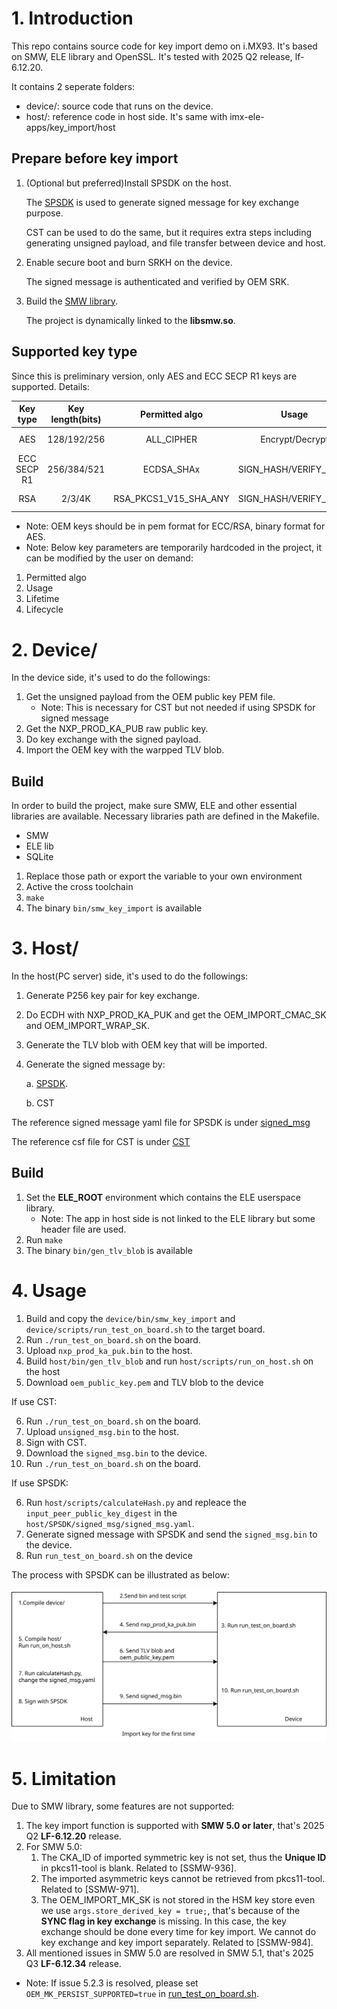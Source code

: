 # 1. Introduction

This repo contains source code for key import demo on i.MX93. It's based on SMW, ELE library and OpenSSL. It's tested with 2025 Q2 release, lf-6.12.20.

It contains 2 seperate folders:
- device/: source code that runs on the device.
- host/: reference code in host side. It's same with imx-ele-apps/key_import/host

## Prepare before key import

1. (Optional but preferred)Install SPSDK on the host.

    The [SPSDK](http://spsdk.nxp.com/examples/_knowledge_base/installation_guide.html) is used to generate signed message for key exchange purpose.

    CST can be used to do the same, but it requires extra steps including generating unsigned payload, and file transfer between device and host.

1. Enable secure boot and burn SRKH on the device.

    The signed message is authenticated and verified by OEM SRK.

2. Build the [SMW library](https://github.com/nxp-imx/imx-smw).

    The project is dynamically linked to the **libsmw.so**.

## Supported key type

Since this is preliminary version, only AES and ECC SECP R1 keys are supported.
Details:

| Key type | Key length(bits) | Permitted algo | Usage | Lifetime | Lifecycle |
|:---:|:---:|:---:|:---:|:---:|:---:|
| AES | 128/192/256 | ALL_CIPHER | Encrypt/Decrypt | PERSISTENT | OPEN & CLOSE |
| ECC SECP R1 | 256/384/521 | ECDSA_SHAx | SIGN_HASH/VERIFY_HASH | PERSISTENT | OPEN & CLOSE |
| RSA | 2/3/4K | RSA_PKCS1_V15_SHA_ANY | SIGN_HASH/VERIFY_HASH | PERSISTENT | OPEN & CLOSE |

- Note: OEM keys should be in pem format for ECC/RSA, binary format for AES.
- Note: Below key parameters are temporarily hardcoded in the project, it can be modified by the user on demand:

1. Permitted algo
2. Usage
3. Lifetime
4. Lifecycle

# 2. Device/

In the device side, it's used to do the followings:

1. Get the unsigned payload from the OEM public key PEM file.
    - Note: This is necessary for CST but not needed if using SPSDK for signed message
2. Get the NXP_PROD_KA_PUB raw public key.
3. Do key exchange with the signed payload.
4. Import the OEM key with the warpped TLV blob.

## Build

In order to build the project, make sure SMW, ELE and other essential libraries are available. Necessary libraries path are defined in the Makefile.
- SMW
- ELE lib
- SQLite

1. Replace those path or export the variable to your own environment
2. Active the cross toolchain
3. `make`
4. The binary `bin/smw_key_import` is available

# 3. Host/

In the host(PC server) side, it's used to do the followings:

1. Generate P256 key pair for key exchange.
2. Do ECDH with NXP_PROD_KA_PUK and get the OEM_IMPORT_CMAC_SK and OEM_IMPORT_WRAP_SK.
3. Generate the TLV blob with OEM key that will be imported.
4. Generate the signed message by:

    a. [SPSDK](https://spsdk.readthedocs.io/en/latest/index.html).

    b. CST

The reference signed message yaml file for SPSDK is under [signed_msg](host/SPSDK/signed_msg/)

The reference csf file for CST is under [CST](host/CST/)

## Build

1. Set the **ELE_ROOT** environment which contains the ELE userspace library.
    - Note: The app in host side is not linked to the ELE library but some header file are used.
2. Run `make`
3. The binary `bin/gen_tlv_blob` is available

# 4. Usage

1. Build and copy the `device/bin/smw_key_import` and `device/scripts/run_test_on_board.sh` to the target board.
2. Run `./run_test_on_board.sh` on the board.
3. Upload `nxp_prod_ka_puk.bin` to the host.
4. Build `host/bin/gen_tlv_blob` and run `host/scripts/run_on_host.sh` on the host
5. Download `oem_public_key.pem` and TLV blob to the device

If use CST:

6. Run `./run_test_on_board.sh` on the board.
7. Upload `unsigned_msg.bin` to the host.
8. Sign with CST.
9. Download the `signed_msg.bin` to the device.
10. Run `./run_test_on_board.sh` on the board.

If use SPSDK:

6. Run `host/scripts/calculateHash.py` and repleace the `input_peer_public_key_digest` in the `host/SPSDK/signed_msg/signed_msg.yaml`.
7. Generate signed message with SPSDK and send the `signed_msg.bin` to the device.
8. Run `run_test_on_board.sh` on the device

The process with SPSDK can be illustrated as below:

![key impor process](../../imx-ele-apps/key_import/images/key_import_process_first_time.svg)

# 5. Limitation

Due to SMW library, some features are not supported:
1. The key import function is supported with **SMW 5.0 or later**, that's 2025 Q2 **LF-6.12.20** release.
2. For SMW 5.0:
    1. The CKA_ID of imported symmetric key is not set, thus the **Unique ID** in pkcs11-tool is blank. Related to [SSMW-936].
    2. The imported asymmetric keys cannot be retrieved from pkcs11-tool. Related to [SSMW-971].
    3. The OEM_IMPORT_MK_SK is not stored in the HSM key store even we use `args.store_derived_key = true;`, that's because of the **SYNC flag in key exchange** is missing. In this case, the key exchange should be done every time for key import. We cannot do key exchange and key import separately. Related to [SSMW-984].
3. All mentioned issues in SMW 5.0 are resolved in SMW 5.1, that's 2025 Q3 **LF-6.12.34** release.

- Note: If issue 5.2.3 is resolved, please set `OEM_MK_PERSIST_SUPPORTED=true` in [run_test_on_board.sh](./device/scripts/run_test_on_board.sh).
